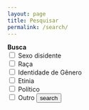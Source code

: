 ```yaml
---
layout: page
title: Pesquisar
permalink: /search/
---
```


<form action="/record-of-the-resistance/search.html" method="get">
  <label for="search-filters" style="font-weight: bold">Busca</label><br>
  <input type="checkbox" id="categories" name="categories" value="sexual">
  <label for="categories">Sexo disidente</label><br>
  <input type="checkbox" id="categories" name="categories" value="race">
  <label for="categories">Raça</label><br>
  <input type="checkbox" id="categories" name="categories" value="gender">
  <label for="categories">Identidade de Gênero</label><br>
  <input type="checkbox" id="categories" name="categories" value="ethnicity">
  <label for="categories">Etinia</label><br>
  <input type="checkbox" id="categories" name="categories" value="political">
  <label for="categories">Político</label><br>
  <input type="checkbox" id="categories" name="categories" value="other">
  <label for="categories">Outro</label>
  <input type="submit" value="search">
</form>

<ul id="search-results"></ul>

<script>
  window.store = {
    {% for post in site.posts %}
      "{{ post.url | slugify }}": {
        "title": "{{ post.title | xml_escape }}",
        "categories": "{{ post.categories | xml_escape }}",
        "summary": "{{ post.summary | xml_escape }}",
        "url": "{{ post.url | xml_escape }}"
      }
      {% unless forloop.last %},{% endunless %}
    {% endfor %}
  };
</script>
<script src="/js/lunr.min.js"></script>
<script src="/js/search.js"></script>
